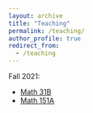 ```yaml
---
layout: archive
title: "Teaching"
permalink: /teaching/
author_profile: true
redirect_from:
  - /teaching
---
```


<!-- {% include base_path %}

{% for post in site.teaching reversed %}
  {% include archive-single.html %}
{% endfor %} -->

Fall 2021:
* [Math 31B](F21/31B)
* [Math 151A](F21/151A)
